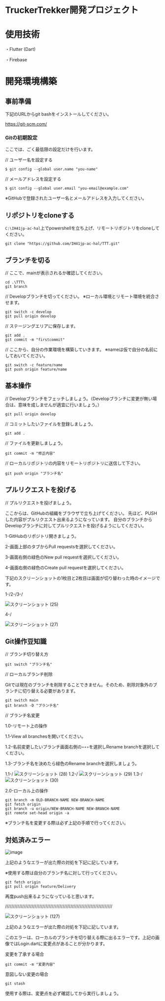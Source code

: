 # TruckerTrekker開発プロジェクト
# 使用技術
・Flutter (Dart)

・Firebase
# 開発環境構築
## 事前準備
下記のURLからgit bashをインストールしてください。

https://git-scm.com/
### Gitの初期設定
ここでは、ごく最低限の設定だけを行います。

// ユーザー名を設定する
```
$ git config --global user.name "you-name"
```
// メールアドレスを設定する
```
$ git config --global user.email "you-email@example.com"
```
※GitHubで登録されたユーザー名とメールアドレスを入力してください。
## リポジトリをcloneする
`C:\IH41jp-ac-hal`上でpowershellを立ち上げ、リモートリポジトリをcloneしてください。
```
git clone "https://github.com/IH41jp-ac-hal/TTT.git"
```
## ブランチを切る

// ここで、mainが表示されるか確認してください。
```
cd .\TTT\
git branch
```
// Developブランチを切ってください。
※ローカル環境とリモート環境を統合させます。
```
git switch -c develop
git pull origin develop
```
// ステージングエリアに保存します。
```
git add .
git commit -m "firstcommit"
```
// ここから、自分の作業環境を構築していきます。
※nameは仮で自分の名前にしておいてください。
```
git switch -c feature/name
git push origin feature/name
```
## 基本操作

// Developブランチをフェッチしましょう。（Developブランチに変更が無い場合は、意味を成しませんが適宜に行いましょう。）
```
git pull origin develop
```
// コミットしたいファイルを登録しましょう。
```
git add .
```
// ファイルを更新しましょう。
```
git commit -m "修正内容"
```
// ローカルリポジトリの内容をリモートリポジトリに送信して下さい。
```
git push origin "ブランチ名"
```

## プルリクエストを投げる

// プルリクエストを投げましょう。

ここからは、GitHubの組織をブラウザで立ち上げてください。
先ほど、PUSHした内容がプルリクエスト出来るようになっています。
自分のブランチからDevelopブランチに対してプルリクエストを投げるようにしてください。

1-GitHubのリポジトリ開きましょう。

2-画面上部のタブからPull requestsを選択してください。

3-画面右側の緑色のNew pull requestを選択してください。

4-画面右側の緑色のCreate pull requestを選択してください。

下記のスクリーンショットの1枚目と2枚目は画面が切り替わった時のイメージです。

1-/2-/3-/

![スクリーンショット (25)](https://github.com/IH41jp-ac-hal/TTT/assets/109325206/bdad7f23-1292-4eeb-978a-215b0af3d642)

4-/

![スクリーンショット (27)](https://github.com/IH41jp-ac-hal/TTT/assets/109325206/9043cc9d-526d-4870-b377-6c2b9f6a2358)

## Git操作豆知識

// ブランチ切り替え方

```
git switch "ブランチ名"
```

// ローカルブランチ削除

Gitでは現在のブランチを削除することできません。そのため、削除対象外のブランチに切り替える必要があります。

```
git switch main
git branch -D "ブランチ名"
```

// ブランチ名変更

1.0-リモート上の操作

1.1-View all branchesを開いてください。

1.2-名前変更したいブランチ画面右側の◦◦◦を選択しRename branchを選択してください。

1.3-ブランチ名を決めたら緑色のRename branchを選択しましょう。

1.1-/
![スクリーンショット (28)](https://github.com/IH41jp-ac-hal/TTT/assets/109325206/462f0669-3e5b-47f3-8697-206e36e73ce3)
1.2-/
![スクリーンショット (29)](https://github.com/IH41jp-ac-hal/TTT/assets/109325206/89aaac53-1302-45dd-863e-85a8c5a04cc1)
1.3-/
![スクリーンショット (30)](https://github.com/IH41jp-ac-hal/TTT/assets/109325206/200d8bf5-576b-441c-bce9-8002244bad5c)

2.0-ローカル上の操作

```
git branch -m OLD-BRANCH-NAME NEW-BRANCH-NAME
git fetch origin
git branch -u origin/NEW-BRANCH-NAME NEW-BRANCH-NAME
git remote set-head origin -a
```

※ブランチ名を変更する際は必ず上記の手順で行ってください。

## 対処済みエラー

![image](https://github.com/IH41jp-ac-hal/TTT/assets/109325206/b5efa483-fb15-435f-a072-e50e204e1d47)

上記のようなエラーが出た際の対処を下記に記しています。

※使用する際は自分のブランチ名に対して行ってください。

```
git fetch origin
git pull origin feature/Delivery
```

再度push出来るようになっていると思います。

/////////////////////////////////////////////////////////////////////

![スクリーンショット (127)](https://github.com/user-attachments/assets/ae04e0cb-7a5e-416b-8c2a-7272027939b6)

上記のようなエラーが出た際の対処を下記に記しています。

このエラーは、ローカルのブランチを切り替える際に出るエラーです。上記の画像ではLogin.dartに変更点があることが分かります。

変更を了承する場合
```
git commit -m "変更内容"
```

意図しない変更の場合
```
git stash
```

使用する際は、変更点を必ず確認してから実行しましょう。




